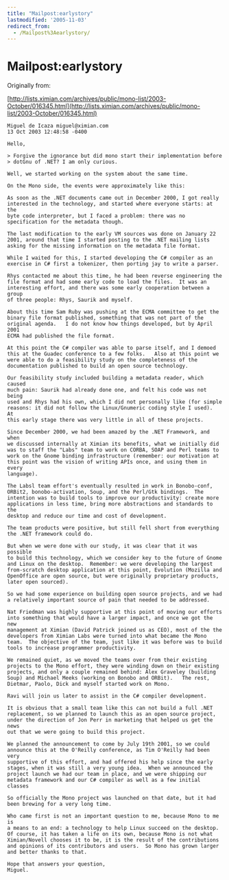```yaml
---
title: "Mailpost:earlystory"
lastmodified: '2005-11-03'
redirect_from:
  - /Mailpost%3Aearlystory/
---
```


Mailpost:earlystory
===================

Originally from:

[http://lists.ximian.com/archives/public/mono-list/2003-October/016345.html](http://lists.ximian.com/archives/public/mono-list/2003-October/016345.html)

    Miguel de Icaza miguel@ximian.com
    13 Oct 2003 12:48:58 -0400

    Hello,

    > Forgive the ignorance but did mono start their implementation before
    > dotGnu of .NET? I am only curious.

    Well, we started working on the system about the same time.

    On the Mono side, the events were approximately like this:

    As soon as the .NET documents came out in December 2000, I got really
    interested in the technology, and started where everyone starts: at the
    byte code interpreter, but I faced a problem: there was no
    specification for the metadata though.

    The last modification to the early VM sources was done on January 22
    2001, around that time I started posting to the .NET mailing lists
    asking for the missing information on the metadata file format.

    While I waited for this, I started developing the C# compiler as an
    exercise in C# first a tokenizer, then porting jay to write a parser.

    Rhys contacted me about this time, he had been reverse engineering the
    file format and had some early code to load the files.  It was an
    interesting effort, and there was some early cooperation between a group
    of three people: Rhys, Saurik and myself.

    About this time Sam Ruby was pushing at the ECMA committee to get the
    binary file format published, something that was not part of the
    original agenda.   I do not know how things developed, but by April 2001
    ECMA had published the file format.

    At this point the C# compiler was able to parse itself, and I demoed
    this at the Guadec conference to a few folks.   Also at this point we
    were able to do a feasibility study on the completeness of the
    documentation published to build an open source technology.

    Our feasibility study included building a metadata reader, which caused
    much pain: Saurik had already done one, and felt his code was not being
    used and Rhys had his own, which I did not personally like (for simple
    reasons: it did not follow the Linux/Gnumeric coding style I used).  At
    this early stage there was very little in all of these projects.

    Since December 2000, we had been amazed by the .NET Framework, and when
    we discussed internally at Ximian its benefits, what we initially did
    was to staff the "Labs" team to work on CORBA, SOAP and Perl teams to
    work on the Gnome binding infrastructure (remember: our motivation at
    this point was the vision of writing APIs once, and using them in every
    language).

    The Labsl team effort's eventually resulted in work in Bonobo-conf,
    ORBit2, bonobo-activation, Soup, and the Perl/Gtk bindings.  The
    intention was to build tools to improve our productivity: create more
    applications in less time, bring more abstractions and standards to the
    desktop and reduce our time and cost of development.

    The team products were positive, but still fell short from everything
    the .NET framework could do.

    But when we were done with our study, it was clear that it was possible
    to build this technology, which we consider key to the future of Gnome
    and Linux on the desktop.  Remember: we were developing the largest
    from-scratch desktop application at this point, Evolution (Mozilla and
    OpenOffice are open source, but were originally proprietary products,
    later open sourced).

    So we had some experience on building open source projects, and we had
    a relatively important source of pain that needed to be addressed.

    Nat Friedman was highly supportive at this point of moving our efforts
    into something that would have a larger impact, and once we got the new
    management at Ximian (David Patrick joined us as CEO), most of the the
    developers from Ximian Labs were turned into what became the Mono
    team.  The objective of the team, just like it was before was to build
    tools to increase programmer productivity.

    We remained quiet, as we moved the teams over from their existing
    projects to the Mono effort, they were winding down on their existing
    projects, and only a couple remained behind: Alex Graveley (building
    Soup) and Michael Meeks (working on Bonobo and ORBit).   The rest,
    Dietmar, Paolo, Dick and myself started work on Mono.

    Ravi will join us later to assist in the C# compiler development.

    It is obvious that a small team like this can not build a full .NET
    replacement, so we planned to launch this as an open source project,
    under the direction of Jon Perr in marketing that helped us get the news
    out that we were going to build this project.

    We planned the announcement to come by July 19th 2001, so we could
    announce this at the O'Reilly conference, as Tim O'Reilly had been very
    supportive of this effort, and had offered his help since the early
    stages, when it was still a very young idea.  When we announced the
    project launch we had our team in place, and we were shipping our
    metadata framework and our C# compiler as well as a few initial classes

    So officially the Mono project was launched on that date, but it had
    been brewing for a very long time.

    Who came first is not an important question to me, because Mono to me is
    a means to an end: a technology to help Linux succeed on the desktop.
    Of course, it has taken a life on its own, because Mono is not what
    Ximian/Novell chooses it to be, it is the result of the contributions
    and opinions of its contributors and users.  So Mono has grown larger
    and better thanks to that.

    Hope that answers your question,
    Miguel.

